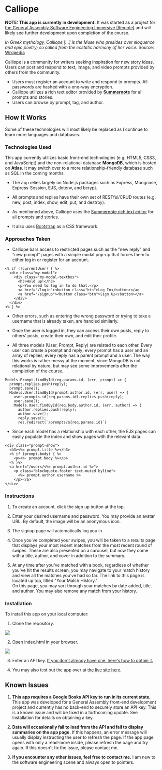 # Calliope

**NOTE: This app is currently in development.** It was started as a project for [the General Assembly Software Engineering Immersive (Remote)](https://generalassemb.ly/education/software-engineering-immersive/new-york-city) and will likely see further development upon completion of the course.

*In Greek mythology, Calliope [...] is the Muse who presides over eloquence and epic poetry; so called from the ecstatic harmony of her voice.* Source: [Wikipedia](https://en.wikipedia.org/wiki/Calliope)

Calliope is a community for writers seeking inspiration for new story ideas. Users can post and respond to text, image, and video prompts provided by others from the community.

* Users must register an account to write and respond to prompts. All passwords are hashed with a one-way encryption.
* Calliope utilizes a rich text editor provided by **[Summernote](https://summernote.org/)** for all prompts and stories.
* Users can browse by prompt, tag, and author.

## How It Works

Some of these technologies will most likely be replaced as I continue to learn more languages and databases.

### Technologies Used

This app currently utilizes basic front-end technologies (e.g. HTML5, CSS3, and JavaScript) and the non-relational database **MongoDB**, which is hosted on **Atlas**. It may switch over to a more relationship-friendly database such as SQL in the coming months.

* The app relies largely on Node.js packages such as Express, Mongoose, Express-Session, EJS, dotenv, and bcrypt.

* All prompts and replies have their own set of RESTful/CRUD routes (e.g. new, post, index, show, edit, put, and destroy).

* As mentioned above, Calliope uses the [Summernote rich text editor](https://summernote.org/) for all prompts and stories.

* It also uses [Bootstrap](https://getbootstrap.com/) as a CSS framework.

### Approaches Taken

* Calliope bars access to restricted pages such as the "new reply" and "new prompt" pages with a simple modal pop-up that forces them to either log in or register for an account.

```
<% if (!currentUser) { %>
  <div class="my-modal">
    <div class="my-modal-textbox">
      <h3>Hold up!</h3>
      <p>You need to log in to do that.</p>
      <a href="/login"><button class="btn">Log In</button></a>
      <a href="/signup"><button class="btn">Sign Up</button></a>
    </div>
  </div>
<% } %>
```

* Other errors, such as entering the wrong password or trying to take a username that is already taken, are handled similarly.

* Once the user is logged in, they can access their own posts, reply to others' posts, create their own, and edit their profile.

* All three models (User, Prompt, Reply) are related to each other. Every user can create a prompt and reply; every prompt has a user and an array of replies; every reply has a parent prompt and a user. The way this works is rather messy at the moment, since MongoDB is not relational by nature, but may see some improvements after the completion of the course.

```
Models.Prompt.findById(req.params.id, (err, prompt) => {
  prompt.replies.push(reply);
  prompt.save();
  Models.User.findById(prompt.author.id, (err, user) => {
    user.prompts.id(req.params.id).replies.push(reply);
    user.save();
    Models.User.findById(req.body.author.id, (err, author) => {
      author.replies.push(reply);
      author.save();
      reply.save();
      res.redirect(`/prompts/${req.params.id}`)
```
* Since each model has a relationship with each other, the EJS pages can easily populate the index and show pages with the relevant data.

```
<div class="prompt-show">
  <h3><%= prompt.title %></h3>
  <% if (prompt.body) { %>
    <p><%- prompt.body %></p>
  <% }%>
  <a href="/users/<%= prompt.author.id %>">
    <p class="blockquote-footer text-muted byline">
      <%= prompt.author.username %>
    </p></a>
</div>
```

### Instructions

1. To create an account, click the sign up button at the top.

2. Enter your desired username and password. You may provide an avatar URL. By default, the image will be an anonymous icon.

3. The signup page will automatically log you in 

4. Once you've completed your swipes, you will be taken to a results page that displays your most recent matches from the most recent round of swipes. These are also presented on a carousel, but now they come with a title, author, and cover in addition to the summary.

5. At any time after you've matched with a book, regardless of whether you've hit the results screen, you may navigate to your match history and view all the matches you've had so far. The link to this page is located up top, titled "Your Match History." <br> On this page, you may sort through your matches by date added, title, and author. You may also remove any match from your history.

### Installation

To install this app on your local computer:

1. Clone the repository.

<img src="https://i.imgur.com/zyyI0vd.png">

2. Open index.html in your browser.

<img src="https://i.imgur.com/bXqjE8p.png">

3. Enter an API key. [If you don't already have one, here's how to obtain it.](https://developers.google.com/books/docs/v1/getting_started)

4. You may also test out the app over at [the live site here](https://alyssamonera.github.io/blind_book_date).


## Known Issues

1. **This app requires a Google Books API key to run in its current state.** This app was developed for a General Assembly front-end development project and currently has no back-end to securely store an API key. This is a known issue and will be fixed in a forthcoming update. See Installation for details on obtaining a key.

2. **Data will occasionally fail to load from the API and fail to display summaries on the app page.** If this happens, an error message will usually display instructing the user to refresh the page. If the app page opens with only a read-more inside, please refresh the page and try again. If this doesn't fix the issue, please contact me.

3. **If you encounter any other issues, feel free to contact me.** I am new to the software engineering scene and always open to pointers.
